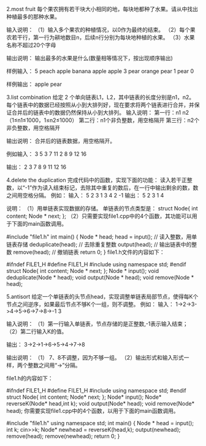 2.most fruit
每个果农拥有若干块大小相同的地，每块地都种了水果。请从中找出种植最多的那种水果。

输入说明：
（1）输入多个果农的种植情况，以0作为最终的结束。
（2）每个果农若干行，第一行为耕地数目n，后续n行分别为每块地种植的水果。
（3）水果名称不超过20个字母

输出说明：
输出最多的水果是什么(数量相等情况下，按出现顺序输出)

样例输入：
5
peach
apple
banana
apple
apple
3
pear
orange
pear
1
pear
0

样例输出：
apple
pear


3.list combination
给定 2 个单向链表L1，L2，其中链表的长度分别是n1，n2。每个链表中的数据已经按照从小到大排列好，现在要求将两个链表进行合并，并保证合并后的链表中的数据仍然保持从小到大排列。
输入说明：
第一行：n1 n2 （1≤n1≤1000，1≤n2≤1000）
第二行：n1个非负整数，用空格隔开
第三行：n2个非负整数，用空格隔开

输出说明：
合并后的链表数据，用空格隔开。

例如输入：
3 5
3 7 11
2 8 9 12 16 

输出：
2 3 7 8 9 11 12 16


4.delete the duplication
完成代码中的函数，实现下面的功能：
读入若干正整数，以“-1”作为读入结束标记，去除其中重复的数后，在一行中输出剩余的数，数之间用空格分隔。
例如：
输入：
5 2 3 1 3 4 2 -1
输出：
5 2 3 1 4

说明：
（1）用单链表实现数据的存储。
单链表的节点类型是：
struct Node{
  int content;
  Node * next;
};
（2）只需要实现file1.cpp中的4个函数，其功能可以用于下面的main函数调用。

#include "file1.h"
int main()
{    Node * head;
     head = input();  // 读入整数，用单链表存储
     deduplicate(head); // 去除重复整数
     output(head);  // 输出链表中的整数
     remove(head);  // 撤销链表
     return 0;
}
file1.h文件的内容如下：

#ifndef FILE1_H
#define FILE1_H
#include <iostream>
using namespace std;
#endif
struct Node{
  int content;
  Node * next;
};
Node * input();
void deduplicate(Node * head);
void output(Node * head);
void remove(Node * head);


5.antisort
给定一个单链表的头节点head，实现调整单链表局部节点，使得每K个节点之间逆序，如果最后节点不够K个一组，则不调整。
例如：
输入：
 1->2->3->4->5->6->7->8->-1
 3

 输入说明：
 （1）第一行输入单链表，节点存储的是正整数,-1表示输入结束；
 （2）第二行输入K的值。

输出：
 3->2->1->6->5->4->7->8

输出说明：
（1） 7、8不调整，因为不够一组。
（2）输出形式和输入形式一样，两个整数之间用“->”分隔。

file1.h的内容如下：

#ifndef FILE1_H
#define FILE1_H
#include <iostream>
using namespace std;
#endif
struct Node{
  int content;
  Node* next;
};
Node* input();
Node* reverseK(Node* head,int k);
void output(Node* head);
void remove(Node* head);
你需要实现file1.cpp中的4个函数，以用于下面的main函数调用。

#include "file1.h"
using namespace std;
int main()
{
    Node * head = input();
    int k;
    cin>>k;
    Node* newhead = reverseK(head,k); 
    output(newhead);
    remove(head);
    remove(newhead);
    return 0;
}
